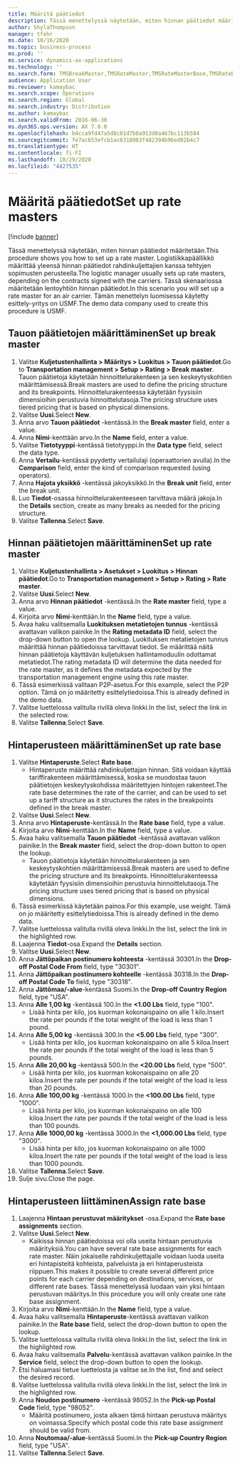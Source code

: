 ```yaml
---
title: Määritä päätiedot
description: Tässä menettelyssä näytetään, miten hinnan päätiedot määritetään.
author: ShylaThompson
manager: tfehr
ms.date: 10/16/2020
ms.topic: business-process
ms.prod: ''
ms.service: dynamics-ax-applications
ms.technology: ''
ms.search.form: TMSBreakMaster,TMSRateMaster,TMSRateMasterBase,TMSRateBaseType, TMSRouteWorkbench
audience: Application User
ms.reviewer: kamaybac
ms.search.scope: Operations
ms.search.region: Global
ms.search.industry: Distribution
ms.author: kamaybac
ms.search.validFrom: 2016-06-30
ms.dyn365.ops.version: AX 7.0.0
ms.openlocfilehash: b4cca9fd47a5d8c81d7b8a913d0a467bc113b584
ms.sourcegitcommit: fe7ac653efcb1ac6318083f482394b96ed82b4c7
ms.translationtype: HT
ms.contentlocale: fi-FI
ms.lasthandoff: 10/29/2020
ms.locfileid: "4427535"
---
```

# <a name="set-up-rate-masters"></a><span data-ttu-id="7849f-103">Määritä päätiedot</span><span class="sxs-lookup"><span data-stu-id="7849f-103">Set up rate masters</span></span>

[!include [banner](../../includes/banner.md)]

<span data-ttu-id="7849f-104">Tässä menettelyssä näytetään, miten hinnan päätiedot määritetään.</span><span class="sxs-lookup"><span data-stu-id="7849f-104">This procedure shows you how to set up a rate master.</span></span> <span data-ttu-id="7849f-105">Logistiikkapäällikkö määrittää yleensä hinnan päätiedot rahdinkuljettajien kanssa tehtyjen sopimusten perusteella.</span><span class="sxs-lookup"><span data-stu-id="7849f-105">The logistic manager usually sets up rate masters, depending on the contracts signed with the carriers.</span></span> <span data-ttu-id="7849f-106">Tässä skenaariossa määritetään lentoyhtiön hinnan päätiedot.</span><span class="sxs-lookup"><span data-stu-id="7849f-106">In this scenario you will set up a rate master for an air carrier.</span></span> <span data-ttu-id="7849f-107">Tämän menettelyn luomisessa käytetty esittely-yritys on USMF.</span><span class="sxs-lookup"><span data-stu-id="7849f-107">The demo data company used to create this procedure is USMF.</span></span>

## <a name="set-up-break-master"></a><span data-ttu-id="7849f-108">Tauon päätietojen määrittäminen</span><span class="sxs-lookup"><span data-stu-id="7849f-108">Set up break master</span></span>

1. <span data-ttu-id="7849f-109">Valitse **Kuljetustenhallinta > Määritys > Luokitus > Tauon päätiedot**.</span><span class="sxs-lookup"><span data-stu-id="7849f-109">Go to **Transportation management > Setup > Rating > Break master**.</span></span> <span data-ttu-id="7849f-110">Tauon päätietoja käytetään hinnoittelurakenteen ja sen keskeytyskohtien määrittämisessä.</span><span class="sxs-lookup"><span data-stu-id="7849f-110">Break masters are used to define the pricing structure and its breakpoints.</span></span> <span data-ttu-id="7849f-111">Hinnoittelurakenteessa käytetään fyysisiin dimensioihin perustuvia hinnoittelutasoja.</span><span class="sxs-lookup"><span data-stu-id="7849f-111">The pricing structure uses tiered pricing that is based on physical dimensions.</span></span>  
1. <span data-ttu-id="7849f-112">Valitse **Uusi**.</span><span class="sxs-lookup"><span data-stu-id="7849f-112">Select **New**.</span></span>
1. <span data-ttu-id="7849f-113">Anna arvo **Tauon päätiedot** -kentässä.</span><span class="sxs-lookup"><span data-stu-id="7849f-113">In the **Break master** field, enter a value.</span></span>
1. <span data-ttu-id="7849f-114">Anna **Nimi**-kenttään arvo.</span><span class="sxs-lookup"><span data-stu-id="7849f-114">In the **Name** field, enter a value.</span></span>
1. <span data-ttu-id="7849f-115">Valitse **Tietotyyppi**-kentässä tietotyyppi.</span><span class="sxs-lookup"><span data-stu-id="7849f-115">In the **Data type** field, select the data type.</span></span>
1. <span data-ttu-id="7849f-116">Anna **Vertailu**-kentässä pyydetty vertailulaji (operaattorien avulla).</span><span class="sxs-lookup"><span data-stu-id="7849f-116">In the **Comparison** field, enter the kind of comparison requested (using operators).</span></span>
1. <span data-ttu-id="7849f-117">Anna **Hajota yksikkö** -kentässä jakoyksikkö.</span><span class="sxs-lookup"><span data-stu-id="7849f-117">In the **Break unit** field, enter the break unit.</span></span>
1. <span data-ttu-id="7849f-118">Luo **Tiedot**-osassa hinnoittelurakenteeseen tarvittava määrä jakoja.</span><span class="sxs-lookup"><span data-stu-id="7849f-118">In the **Details** section, create as many breaks as needed for the pricing structure.</span></span>
1. <span data-ttu-id="7849f-119">Valitse **Tallenna**.</span><span class="sxs-lookup"><span data-stu-id="7849f-119">Select **Save**.</span></span>

## <a name="set-up-rate-master"></a><span data-ttu-id="7849f-120">Hinnan päätietojen määrittäminen</span><span class="sxs-lookup"><span data-stu-id="7849f-120">Set up rate master</span></span>

1. <span data-ttu-id="7849f-121">Valitse **Kuljetustenhallinta > Asetukset > Luokitus > Hinnan päätiedot**.</span><span class="sxs-lookup"><span data-stu-id="7849f-121">Go to **Transportation management > Setup > Rating > Rate master**.</span></span>
1. <span data-ttu-id="7849f-122">Valitse **Uusi**.</span><span class="sxs-lookup"><span data-stu-id="7849f-122">Select **New**.</span></span>
1. <span data-ttu-id="7849f-123">Anna arvo **Hinnan päätiedot** -kentässä.</span><span class="sxs-lookup"><span data-stu-id="7849f-123">In the **Rate master** field, type a value.</span></span>
1. <span data-ttu-id="7849f-124">Kirjoita arvo **Nimi**-kenttään.</span><span class="sxs-lookup"><span data-stu-id="7849f-124">In the **Name** field, type a value.</span></span>
1. <span data-ttu-id="7849f-125">Avaa haku valitsemalla **Luokituksen metatietojen tunnus** -kentässä avattavan valikon painike.</span><span class="sxs-lookup"><span data-stu-id="7849f-125">In the **Rating metadata ID** field, select the drop-down button to open the lookup.</span></span> <span data-ttu-id="7849f-126">Luokituksen metatietojen tunnus määrittää hinnan päätiedoissa tarvittavat tiedot. Se määrittää näitä hinnan päätietoja käyttävän kuljetuksen hallintamoduulin odottamat metatiedot.</span><span class="sxs-lookup"><span data-stu-id="7849f-126">The rating metadata ID will determine the data needed for the rate master, as it defines the metadata expected by the transportation management engine using this rate master.</span></span>  
1. <span data-ttu-id="7849f-127">Tässä esimerkissä valitaan P2P-asetus.</span><span class="sxs-lookup"><span data-stu-id="7849f-127">For this example, select the P2P option.</span></span> <span data-ttu-id="7849f-128">Tämä on jo määritetty esittelytiedoissa.</span><span class="sxs-lookup"><span data-stu-id="7849f-128">This is already defined in the demo data.</span></span>
1. <span data-ttu-id="7849f-129">Valitse luettelossa valitulla rivillä oleva linkki.</span><span class="sxs-lookup"><span data-stu-id="7849f-129">In the list, select the link in the selected row.</span></span>
1. <span data-ttu-id="7849f-130">Valitse **Tallenna**.</span><span class="sxs-lookup"><span data-stu-id="7849f-130">Select **Save**.</span></span>

## <a name="set-up-rate-base"></a><span data-ttu-id="7849f-131">Hintaperusteen määrittäminen</span><span class="sxs-lookup"><span data-stu-id="7849f-131">Set up rate base</span></span>

1. <span data-ttu-id="7849f-132">Valitse **Hintaperuste**.</span><span class="sxs-lookup"><span data-stu-id="7849f-132">Select **Rate base**.</span></span>
    * <span data-ttu-id="7849f-133">Hintaperuste määrittää rahdinkuljettajan hinnan. Sitä voidaan käyttää tariffirakenteen määrittämisessä, koska se muodostaa tauon päätietojen keskeytyskohdissa määritettyjen hintojen rakenteet.</span><span class="sxs-lookup"><span data-stu-id="7849f-133">The rate base determines the rate of the carrier, and can be used to set up a tariff structure as it structures the rates in the breakpoints defined in the break master.</span></span>  
2. <span data-ttu-id="7849f-134">Valitse **Uusi**.</span><span class="sxs-lookup"><span data-stu-id="7849f-134">Select **New**.</span></span>
3. <span data-ttu-id="7849f-135">Anna arvo **Hintaperuste**-kentässä.</span><span class="sxs-lookup"><span data-stu-id="7849f-135">In the **Rate base** field, type a value.</span></span>
4. <span data-ttu-id="7849f-136">Kirjoita arvo **Nimi**-kenttään.</span><span class="sxs-lookup"><span data-stu-id="7849f-136">In the **Name** field, type a value.</span></span>
5. <span data-ttu-id="7849f-137">Avaa haku valitsemalla **Tauon päätiedot** -kentässä avattavan valikon painike.</span><span class="sxs-lookup"><span data-stu-id="7849f-137">In the **Break master** field, select the drop-down button to open the lookup.</span></span>
    * <span data-ttu-id="7849f-138">Tauon päätietoja käytetään hinnoittelurakenteen ja sen keskeytyskohtien määrittämisessä.</span><span class="sxs-lookup"><span data-stu-id="7849f-138">Break masters are used to define the pricing structure and its breakpoints.</span></span> <span data-ttu-id="7849f-139">Hinnoittelurakenteessa käytetään fyysisiin dimensioihin perustuvia hinnoittelutasoja.</span><span class="sxs-lookup"><span data-stu-id="7849f-139">The pricing structure uses tiered pricing that is based on physical dimensions.</span></span>  
6. <span data-ttu-id="7849f-140">Tässä esimerkissä käytetään painoa.</span><span class="sxs-lookup"><span data-stu-id="7849f-140">For this example, use weight.</span></span> <span data-ttu-id="7849f-141">Tämä on jo määritetty esittelytiedoissa.</span><span class="sxs-lookup"><span data-stu-id="7849f-141">This is already defined in the demo data.</span></span>
7. <span data-ttu-id="7849f-142">Valitse luettelossa valitulla rivillä oleva linkki.</span><span class="sxs-lookup"><span data-stu-id="7849f-142">In the list, select the link in the highlighted row.</span></span>
8. <span data-ttu-id="7849f-143">Laajenna **Tiedot**-osa.</span><span class="sxs-lookup"><span data-stu-id="7849f-143">Expand the **Details** section.</span></span>
9. <span data-ttu-id="7849f-144">Valitse **Uusi**.</span><span class="sxs-lookup"><span data-stu-id="7849f-144">Select **New**.</span></span>
10. <span data-ttu-id="7849f-145">Anna **Jättöpaikan postinumero kohteesta** -kentässä 30301.</span><span class="sxs-lookup"><span data-stu-id="7849f-145">In the **Drop-off Postal Code From** field, type "30301".</span></span>
11. <span data-ttu-id="7849f-146">Anna **Jättöpaikan postinumero kohteelle** -kentässä 30318.</span><span class="sxs-lookup"><span data-stu-id="7849f-146">In the **Drop-off Postal Code To** field, type "30318".</span></span>
12. <span data-ttu-id="7849f-147">Anna **Jättömaa/-alue**-kentässä Suomi.</span><span class="sxs-lookup"><span data-stu-id="7849f-147">In the **Drop-off Country Region** field, type "USA".</span></span>
13. <span data-ttu-id="7849f-148">Anna **Alle 1,00 kg** -kentässä 100.</span><span class="sxs-lookup"><span data-stu-id="7849f-148">In the **<1.00 Lbs** field, type "100".</span></span>
    * <span data-ttu-id="7849f-149">Lisää hinta per kilo, jos kuorman kokonaispaino on alle 1 kilo.</span><span class="sxs-lookup"><span data-stu-id="7849f-149">Insert the rate per pounds if the total weight of the load is less than 1 pound.</span></span>  
14. <span data-ttu-id="7849f-150">Anna **Alle 5,00 kg** -kentässä 300.</span><span class="sxs-lookup"><span data-stu-id="7849f-150">In the **<5.00 Lbs** field, type "300".</span></span>
    * <span data-ttu-id="7849f-151">Lisää hinta per kilo, jos kuorman kokonaispaino on alle 5 kiloa.</span><span class="sxs-lookup"><span data-stu-id="7849f-151">Insert the rate per pounds if the total weight of the load is less than 5 pounds.</span></span>  
15. <span data-ttu-id="7849f-152">Anna **Alle 20,00 kg** -kentässä 500.</span><span class="sxs-lookup"><span data-stu-id="7849f-152">In the **<20.00 Lbs** field, type "500".</span></span>
    * <span data-ttu-id="7849f-153">Lisää hinta per kilo, jos kuorman kokonaispaino on alle 20 kiloa.</span><span class="sxs-lookup"><span data-stu-id="7849f-153">Insert the rate per pounds if the total weight of the load is less than 20 pounds.</span></span>  
16. <span data-ttu-id="7849f-154">Anna **Alle 100,00 kg** -kentässä 1000.</span><span class="sxs-lookup"><span data-stu-id="7849f-154">In the **<100.00 Lbs** field, type "1000".</span></span>
    * <span data-ttu-id="7849f-155">Lisää hinta per kilo, jos kuorman kokonaispaino on alle 100 kiloa.</span><span class="sxs-lookup"><span data-stu-id="7849f-155">Insert the rate per pounds if the total weight of the load is less than 100 pounds.</span></span>  
17. <span data-ttu-id="7849f-156">Anna **Alle 1000,00 kg** -kentässä 3000.</span><span class="sxs-lookup"><span data-stu-id="7849f-156">In the **<1,000.00 Lbs** field, type "3000".</span></span>
    * <span data-ttu-id="7849f-157">Lisää hinta per kilo, jos kuorman kokonaispaino on alle 1000 kiloa.</span><span class="sxs-lookup"><span data-stu-id="7849f-157">Insert the rate per pounds if the total weight of the load is less than 1000 pounds.</span></span>  
18. <span data-ttu-id="7849f-158">Valitse **Tallenna**.</span><span class="sxs-lookup"><span data-stu-id="7849f-158">Select **Save**.</span></span>
19. <span data-ttu-id="7849f-159">Sulje sivu.</span><span class="sxs-lookup"><span data-stu-id="7849f-159">Close the page.</span></span>

## <a name="assign-rate-base"></a><span data-ttu-id="7849f-160">Hintaperusteen liittäminen</span><span class="sxs-lookup"><span data-stu-id="7849f-160">Assign rate base</span></span>

1. <span data-ttu-id="7849f-161">Laajenna **Hintaan perustuvat määritykset** -osa.</span><span class="sxs-lookup"><span data-stu-id="7849f-161">Expand the **Rate base assignments** section.</span></span>
2. <span data-ttu-id="7849f-162">Valitse **Uusi**.</span><span class="sxs-lookup"><span data-stu-id="7849f-162">Select **New**.</span></span>
    * <span data-ttu-id="7849f-163">Kaikissa hinnan päätiedoissa voi olla useita hintaan perustuvia määrityksiä.</span><span class="sxs-lookup"><span data-stu-id="7849f-163">You can have several rate base assignments for each rate master.</span></span> <span data-ttu-id="7849f-164">Näin jokaiselle rahdinkuljettajalle voidaan luoda useita eri hintapisteitä kohteista, palveluista ja eri hintaperusteista riippuen.</span><span class="sxs-lookup"><span data-stu-id="7849f-164">This makes it possible to create several different price points for each carrier depending on destinations, services, or different rate bases.</span></span> <span data-ttu-id="7849f-165">Tässä menettelyssä luodaan vain yksi hintaan perustuvan määritys.</span><span class="sxs-lookup"><span data-stu-id="7849f-165">In this procedure you will only create one rate base assignment.</span></span>  
3. <span data-ttu-id="7849f-166">Kirjoita arvo **Nimi**-kenttään.</span><span class="sxs-lookup"><span data-stu-id="7849f-166">In the **Name** field, type a value.</span></span>
4. <span data-ttu-id="7849f-167">Avaa haku valitsemalla **Hintaperuste**-kentässä avattavan valikon painike.</span><span class="sxs-lookup"><span data-stu-id="7849f-167">In the **Rate base** field, select the drop-down button to open the lookup.</span></span>
5. <span data-ttu-id="7849f-168">Valitse luettelossa valitulla rivillä oleva linkki.</span><span class="sxs-lookup"><span data-stu-id="7849f-168">In the list, select the link in the highlighted row.</span></span>
6. <span data-ttu-id="7849f-169">Avaa haku valitsemalla **Palvelu**-kentässä avattavan valikon painike.</span><span class="sxs-lookup"><span data-stu-id="7849f-169">In the **Service** field, select the drop-down button to open the lookup.</span></span>
7. <span data-ttu-id="7849f-170">Etsi haluamasi tietue luettelosta ja valitse se.</span><span class="sxs-lookup"><span data-stu-id="7849f-170">In the list, find and select the desired record.</span></span>
8. <span data-ttu-id="7849f-171">Valitse luettelossa valitulla rivillä oleva linkki.</span><span class="sxs-lookup"><span data-stu-id="7849f-171">In the list, select the link in the highlighted row.</span></span>
9. <span data-ttu-id="7849f-172">Anna **Noudon postinumero** -kentässä 98052.</span><span class="sxs-lookup"><span data-stu-id="7849f-172">In the **Pick-up Postal Code** field, type "98052".</span></span>
    * <span data-ttu-id="7849f-173">Määritä postinumero, josta alkaen tämä hintaan perustuva määritys on voimassa.</span><span class="sxs-lookup"><span data-stu-id="7849f-173">Specify which postal code this rate base assignment should be valid from.</span></span>
10. <span data-ttu-id="7849f-174">Anna **Noutomaa/-alue**-kentässä Suomi.</span><span class="sxs-lookup"><span data-stu-id="7849f-174">In the **Pick-up Country Region** field, type "USA".</span></span>
11. <span data-ttu-id="7849f-175">Valitse **Tallenna**.</span><span class="sxs-lookup"><span data-stu-id="7849f-175">Select **Save**.</span></span>
